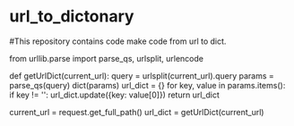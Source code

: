 # url_to_dictonary
#This repository contains code make code from url to dict.



from urllib.parse import parse_qs, urlsplit, urlencode

def getUrlDict(current_url):
    query = urlsplit(current_url).query
    params = parse_qs(query)
    dict(params)
    url_dict = {}
    for key, value in params.items():
        if key != '':
            url_dict.update({key: value[0]})
    return url_dict
 
current_url = request.get_full_path()
url_dict = getUrlDict(current_url)
